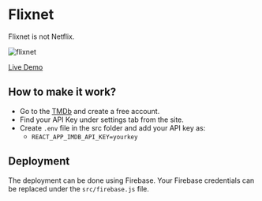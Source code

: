 # Flixnet

Flixnet is not Netflix.

![flixnet](https://user-images.githubusercontent.com/41537302/116948848-69034c00-ac35-11eb-9141-686749706a23.png)

[Live Demo](https://flixnet-360fa.web.app/)

## How to make it work?

- Go to the [TMDb](https://www.themoviedb.org/) and create a free account. 
- Find your API Key under settings tab from the site. 
- Create ```.env``` file in the src folder and add your API key as:
  - ```REACT_APP_IMDB_API_KEY=yourkey```

## Deployment

The deployment can be done using Firebase. Your Firebase credentials can be replaced under the ```src/firebase.js``` file.
